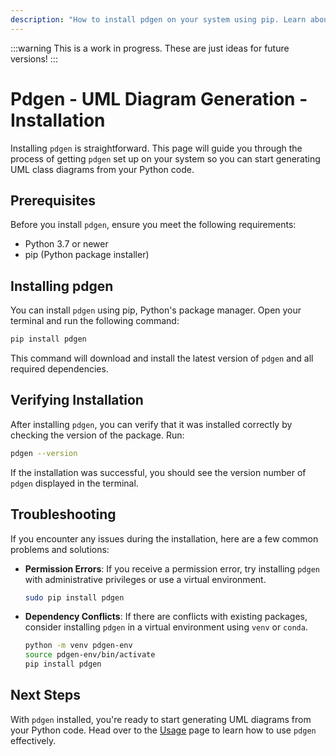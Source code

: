 ```yaml
---
description: "How to install pdgen on your system using pip. Learn about prerequisites, installation instructions, verification, troubleshooting, and next steps."
---
```



:::warning
This is a work in progress. These are just ideas for future versions!
:::



# Pdgen -  UML Diagram Generation - Installation

Installing `pdgen` is straightforward. This page will guide you through the process of getting `pdgen` set up on your system so you can start generating UML class diagrams from your Python code.

## Prerequisites

Before you install `pdgen`, ensure you meet the following requirements:

- Python 3.7 or newer
- pip (Python package installer)

## Installing pdgen

You can install `pdgen` using pip, Python's package manager. Open your terminal and run the following command:

```bash
pip install pdgen
```

This command will download and install the latest version of `pdgen` and all required dependencies.

## Verifying Installation

After installing `pdgen`, you can verify that it was installed correctly by checking the version of the package. Run:

```bash
pdgen --version
```

If the installation was successful, you should see the version number of `pdgen` displayed in the terminal.

## Troubleshooting

If you encounter any issues during the installation, here are a few common problems and solutions:

- **Permission Errors**: If you receive a permission error, try installing `pdgen` with administrative privileges or use a virtual environment.

  ```bash
  sudo pip install pdgen
  ```

- **Dependency Conflicts**: If there are conflicts with existing packages, consider installing `pdgen` in a virtual environment using `venv` or `conda`.

  ```bash
  python -m venv pdgen-env
  source pdgen-env/bin/activate
  pip install pdgen
  ```

## Next Steps

With `pdgen` installed, you're ready to start generating UML diagrams from your Python code. Head over to the [Usage](/guide/usage) page to learn how to use `pdgen` effectively.